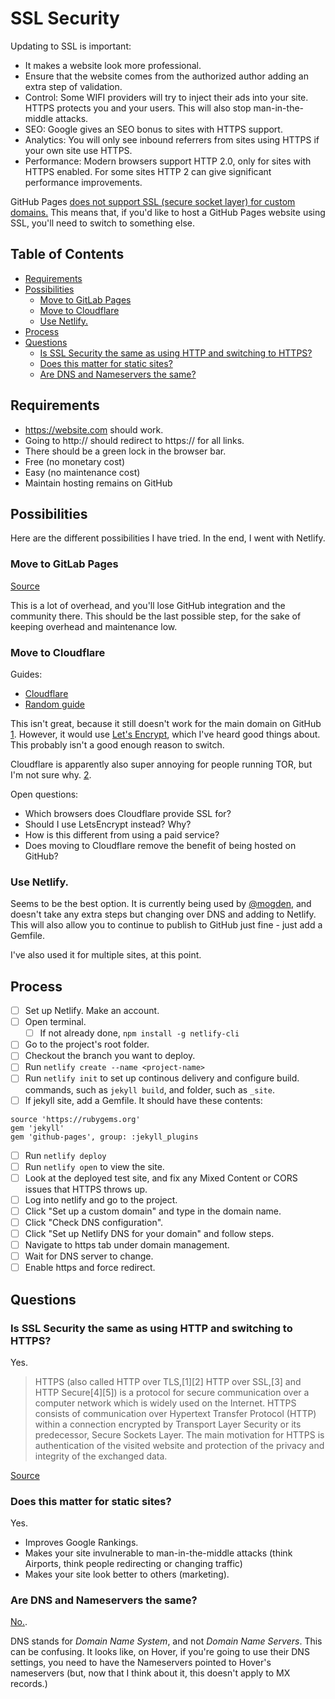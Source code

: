 # SSL Security

Updating to SSL is important:

- It makes a website look more professional.
- Ensure that the website comes from the authorized author adding an extra step of validation.
- Control: Some WIFI providers will try to inject their ads into your site. HTTPS protects you and your users. This will also stop man-in-the-middle attacks.
- SEO: Google gives an SEO bonus to sites with HTTPS support.
- Analytics: You will only see inbound referrers from sites using HTTPS if your own site use HTTPS.
- Performance: Modern browsers support HTTP 2.0, only for sites with HTTPS enabled. For some sites HTTP 2 can give significant performance improvements.

GitHub Pages [does not support SSL (secure socket layer) for custom domains.](https://github.com/isaacs/github/issues/156) This means that, if you'd like to host a GitHub Pages website using SSL, you'll need to switch to something else.

## Table of Contents

- [Requirements](#requirements)
- [Possibilities](#possibilities)
  - [Move to GitLab Pages](#move-to-gitlab-pages)
  - [Move to Cloudflare](#move-to-cloudflare)
  - [Use Netlify.](#use-netlify)
- [Process](#process)
- [Questions](#questions)
  - [Is SSL Security the same as using HTTP and switching to HTTPS?](#is-ssl-security-the-same-as-using-http-and-switching-to-https)
  - [Does this matter for static sites?](#does-this-matter-for-static-sites)
  - [Are DNS and Nameservers the same?](#are-dns-and-nameservers-the-same)

## Requirements

- https://website.com should work.
- Going to http:// should redirect to https:// for all links.
- There should be a green lock in the browser bar.
- Free (no monetary cost)
- Easy (no maintenance cost)
- Maintain hosting remains on GitHub

## Possibilities

Here are the different possibilities I have tried. In the end, I went with Netlify.

### Move to GitLab Pages

[Source](https://docs.gitlab.com/ee/pages/README.html#secure-your-custom-domain-website-with-tls)

This is a lot of overhead, and you'll lose GitHub integration and the community there. This should be the last possible step, for the sake of keeping overhead and maintenance low.

### Move to Cloudflare

Guides:
- [Cloudflare](https://blog.cloudflare.com/secure-and-fast-github-pages-with-cloudflare/)
- [Random guide](https://www.goyllo.com/github/pages/free-cloudflare-ssl-for-custom-domain/)

This isn't great, because it still doesn't work for the main domain on GitHub [1](https://www.quora.com/What-is-the-difference-between-Lets-Encrypt-and-Universal-SSL). However, it would use [Let's Encrypt](https://letsencrypt.org/getting-started/), which I've heard good things about. This probably isn't a good enough reason to switch.

Cloudflare is apparently also super annoying for people running TOR, but I'm not sure why. [2](https://github.com/opensourcedesign/opensourcedesign.github.io/issues/31).

Open questions:
- Which browsers does Cloudflare provide SSL for?
- Should I use LetsEncrypt instead? Why?
- How is this different from using a paid service?
- Does moving to Cloudflare remove the benefit of being hosted on GitHub?

### Use Netlify.

Seems to be the best option. It is currently being used by [@mogden](https://twitter.com/stevekinney/status/797626436127522816), and doesn't take any extra steps but changing over DNS and adding to Netlify. This will also allow you to continue to publish to GitHub just fine - just add a Gemfile.

I've also used it for multiple sites, at this point.

## Process

- [ ] Set up Netlify. Make an account.
- [ ] Open terminal.
  - [ ] If not already done, `npm install -g netlify-cli`
- [ ] Go to the project's root folder.
- [ ] Checkout the branch you want to deploy.
- [ ] Run `netlify create --name <project-name>`
- [ ] Run `netlify init` to set up continous delivery and configure build. commands, such as `jekyll build`, and folder, such as `_site`.
- [ ] If jekyll site, add a Gemfile. It should have these contents:

```
source 'https://rubygems.org'
gem 'jekyll'
gem 'github-pages', group: :jekyll_plugins
```

- [ ] Run `netlify deploy`
- [ ] Run `netlify open` to view the site.
- [ ] Look at the deployed test site, and fix any Mixed Content or CORS issues that HTTPS throws up.
- [ ] Log into netlify and go to the project.
- [ ] Click "Set up a custom domain" and type in the domain name.
- [ ] Click "Check DNS configuration".
- [ ] Click "Set up Netlify DNS for your domain" and follow steps.
- [ ] Navigate to https tab under domain management.
- [ ] Wait for DNS server to change.
- [ ] Enable https and force redirect.

## Questions

### Is SSL Security the same as using HTTP and switching to HTTPS?

Yes.

> HTTPS (also called HTTP over TLS,[1][2] HTTP over SSL,[3] and HTTP Secure[4][5]) is a protocol for secure communication over a computer network which is widely used on the Internet. HTTPS consists of communication over Hypertext Transfer Protocol (HTTP) within a connection encrypted by Transport Layer Security or its predecessor, Secure Sockets Layer. The main motivation for HTTPS is authentication of the visited website and protection of the privacy and integrity of the exchanged data.

[Source](https://en.wikipedia.org/wiki/HTTPS)

### Does this matter for static sites?

Yes.

- Improves Google Rankings.
- Makes your site invulnerable to man-in-the-middle attacks (think Airports, think people redirecting or changing traffic)
- Makes your site look better to others (marketing).

### Are DNS and Nameservers the same?

[No.](http://www.pcnames.com/articles/the-difference-between-dns-and-name-servers).

DNS stands for _Domain Name System_, and not _Domain Name Servers_. This can be confusing. It looks like, on Hover, if you're going to use their DNS settings, you need to have the Nameservers pointed to Hover's nameservers (but, now that I think about it, this doesn't apply to MX records.)
